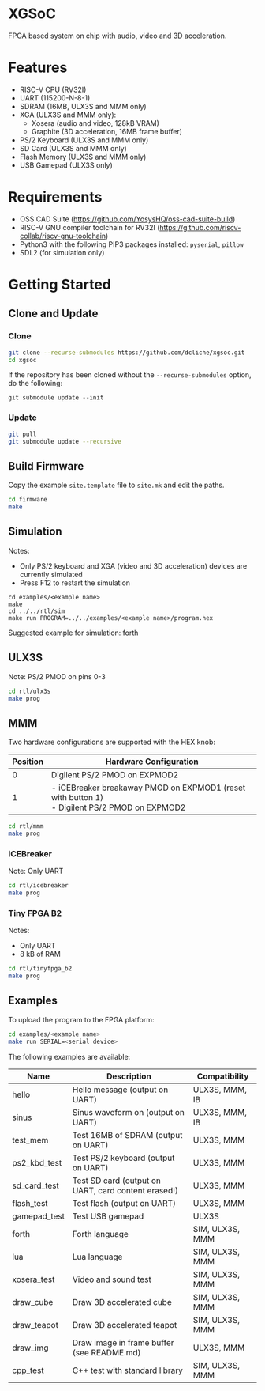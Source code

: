 # XGSoC 

FPGA based system on chip with audio, video and 3D acceleration.

# Features

- RISC-V CPU (RV32I)
- UART (115200-N-8-1)
- SDRAM (16MB, ULX3S and MMM only)
- XGA (ULX3S and MMM only):
  - Xosera (audio and video, 128kB VRAM)
  - Graphite (3D acceleration, 16MB frame buffer)
- PS/2 Keyboard (ULX3S and MMM only)
- SD Card (ULX3S and MMM only)
- Flash Memory (ULX3S and MMM only)
- USB Gamepad (ULX3S only)

# Requirements

- OSS CAD Suite (https://github.com/YosysHQ/oss-cad-suite-build)
- RISC-V GNU compiler toolchain for RV32I (https://github.com/riscv-collab/riscv-gnu-toolchain)
- Python3 with the following PIP3 packages installed: `pyserial`, `pillow`
- SDL2 (for simulation only)

# Getting Started

## Clone and Update

### Clone

```bash
git clone --recurse-submodules https://github.com/dcliche/xgsoc.git
cd xgsoc
```

If the repository has been cloned without the `--recurse-submodules` option, do the following:
```
git submodule update --init
```

### Update

```bash
git pull
git submodule update --recursive
```

## Build Firmware

Copy the example `site.template` file to `site.mk` and edit the paths.

```bash
cd firmware
make
```

## Simulation

Notes:
- Only PS/2 keyboard and XGA (video and 3D acceleration) devices are currently simulated
- Press F12 to restart the simulation

```
cd examples/<example name>
make
cd ../../rtl/sim
make run PROGRAM=../../examples/<example name>/program.hex
```

Suggested example for simulation: forth

## ULX3S

Note: PS/2 PMOD on pins 0-3

```bash
cd rtl/ulx3s
make prog
```

## MMM

Two hardware configurations are supported with the HEX knob:

| Position  | Hardware Configuration                                                        |
| --------- | -------------------------------------------------------------------------------
| 0         | Digilent PS/2 PMOD on EXPMOD2                                                 |
| 1         | - iCEBreaker breakaway PMOD on EXPMOD1 (reset with button 1)<br>- Digilent PS/2 PMOD on EXPMOD2 |

```bash
cd rtl/mmm
make prog
```

### iCEBreaker

Note: Only UART

```bash
cd rtl/icebreaker
make prog
```

### Tiny FPGA B2

Notes:
 - Only UART
 - 8 kB of RAM

```bash
cd rtl/tinyfpga_b2
make prog
```

## Examples

To upload the program to the FPGA platform:

```bash
cd examples/<example name>
make run SERIAL=<serial device>
```

The following examples are available:

| Name         | Description                                         | Compatibility    |
| ------------ | --------------------------------------------------- | ---------------- |
| hello        | Hello message (output on UART)                      | ULX3S, MMM, IB   |
| sinus        | Sinus waveform on (output on UART)                  | ULX3S, MMM, IB   |
| test_mem     | Test 16MB of SDRAM (output on UART)                 | ULX3S, MMM       |
| ps2_kbd_test | Test PS/2 keyboard (output on UART)                 | ULX3S, MMM       |
| sd_card_test | Test SD card (output on UART, card content erased!) | ULX3S, MMM       |
| flash_test   | Test flash (output on UART)                         | ULX3S, MMM       |
| gamepad_test | Test USB gamepad                                    | ULX3S            |
| forth        | Forth language                                      | SIM, ULX3S, MMM  |
| lua          | Lua language                                        | SIM, ULX3S, MMM  |
| xosera_test  | Video and sound test                                | SIM, ULX3S, MMM  |
| draw_cube    | Draw 3D accelerated cube                            | SIM, ULX3S, MMM  |
| draw_teapot  | Draw 3D accelerated teapot                          | SIM, ULX3S, MMM  |
| draw_img     | Draw image in frame buffer (see README.md)          | ULX3S, MMM       |
| cpp_test     | C++ test with standard library                      | SIM, ULX3S, MMM  |
